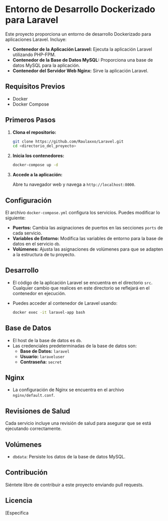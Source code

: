 # Entorno de Desarrollo Dockerizado para Laravel

Este proyecto proporciona un entorno de desarrollo Dockerizado para aplicaciones Laravel. Incluye:

*   **Contenedor de la Aplicación Laravel:** Ejecuta la aplicación Laravel utilizando PHP-FPM.
*   **Contenedor de la Base de Datos MySQL:** Proporciona una base de datos MySQL para la aplicación.
*   **Contenedor del Servidor Web Nginx:** Sirve la aplicación Laravel.

## Requisitos Previos

*   Docker
*   Docker Compose

## Primeros Pasos

1.  **Clona el repositorio:**

    ```bash
    git clone https://github.com/Raulaxxo/Laravel.git
    cd <directorio_del_proyecto>
    ```

2.  **Inicia los contenedores:**

    ```bash
    docker-compose up -d
    ```

3.  **Accede a la aplicación:**

    Abre tu navegador web y navega a `http://localhost:8000`.

## Configuración

El archivo `docker-compose.yml` configura los servicios. Puedes modificar lo siguiente:

*   **Puertos:** Cambia las asignaciones de puertos en las secciones `ports` de cada servicio.
*   **Variables de Entorno:** Modifica las variables de entorno para la base de datos en el servicio `db`.
*   **Volúmenes:** Ajusta las asignaciones de volúmenes para que se adapten a la estructura de tu proyecto.

## Desarrollo

*   El código de la aplicación Laravel se encuentra en el directorio `src`. Cualquier cambio que realices en este directorio se reflejará en el contenedor en ejecución.
*   Puedes acceder al contenedor de Laravel usando:

    ```bash
    docker exec -it laravel-app bash
    ```

## Base de Datos

*   El host de la base de datos es `db`.
*   Las credenciales predeterminadas de la base de datos son:
    *   **Base de Datos:** `laravel`
    *   **Usuario:** `laraveluser`
    *   **Contraseña:** `secret`

## Nginx

*   La configuración de Nginx se encuentra en el archivo `nginx/default.conf`.

## Revisiones de Salud

Cada servicio incluye una revisión de salud para asegurar que se está ejecutando correctamente.

## Volúmenes

*   `dbdata`: Persiste los datos de la base de datos MySQL.

## Contribución

Siéntete libre de contribuir a este proyecto enviando pull requests.

## Licencia

[Especifica